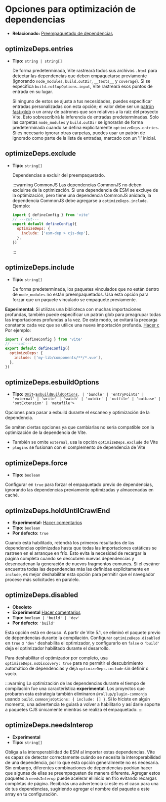 # Opciones para optimización de dependencias

- **Relacionado:** [Preempaquetado de dependencias](/guide/dep-pre-bundling)

## optimizeDeps.entries

- **Tipo:** `string | string[]`

  De forma predeterminada, Vite rastreará todos sus archivos `.html` para detectar las dependencias que deben empaquetarse previamente (ignorando `node_modules`, `build.outDir`, `__tests__` y `coverage`). Si se especifica `build.rollupOptions.input`, Vite rastreará esos puntos de entrada en su lugar.

  Si ninguno de estos se ajusta a tus necesidades, puedes especificar entradas personalizadas con esta opción; el valor debe ser un [patrón fast-glob](https://github.com/mrmlnc/fast-glob#basic-syntax) o un array de patrones que son relativos a la raíz del proyecto Vite. Esto sobrescribirá la inferencia de entradas predeterminadas. Solo las carpetas `node_modules` y `build.outDir` se ignorarán de forma predeterminada cuando se defina explícitamente `optimizeDeps.entries`. Si es necesario ignorar otras carpetas, puedes usar un patrón de ignorado como parte de la lista de entradas, marcado con un '!' inicial.

## optimizeDeps.exclude

- **Tipo:** `string[]`

  Dependencias a excluir del preempaquetado.

  :::warning CommonJS
  Las dependencias CommonJS no deben excluirse de la optimización. Si una dependencia de ESM se excluye de la optimización, pero tiene una dependencia CommonJS anidada, la dependencia CommonJS debe agregarse a `optimizeDeps.include`. Ejemplo:

  ```js twoslash
  import { defineConfig } from 'vite'
  // ---cut---
  export default defineConfig({
    optimizeDeps: {
      include: ['esm-dep > cjs-dep'],
    },
  })
  ```

  :::

## optimizeDeps.include

- **Tipo:** `string[]`

  De forma predeterminada, los paquetes vinculados que no están dentro de `node_modules` no están preempaquetados. Usa esta opción para forzar que un paquete vinculado se empaquete previamente.

**Experimental:** Si utilizas una biblioteca con muchas importaciones profundas, también puede especificar un patrón glob para preagrupar todas las importaciones profundas a la vez. De este modo, se evitará la precarga constante cada vez que se utilice una nueva importación profunda. [Hacer c](https://github.com/vitejs/vite/discussions/15833) Por ejemplo:

```js twoslash
import { defineConfig } from 'vite'
// ---cut---
export default defineConfig({
  optimizeDeps: {
    include: ['my-lib/components/**/*.vue'],
  },
})
```

## optimizeDeps.esbuildOptions

- **Tipo:** [`Omit`](https://www.typescriptlang.org/docs/handbook/utility-types.html#omittype-keys)`<`[`EsbuildBuildOptions`](https://esbuild.github.io/api/#simple-options)`,
| 'bundle'
| 'entryPoints'
| 'external'
| 'write'
| 'watch'
| 'outdir'
| 'outfile'
| 'outbase'
| 'outExtension'
| 'metafile'>`

Opciones para pasar a esbuild durante el escaneo y optimización de la dependencia.

Se omiten ciertas opciones ya que cambiarlas no sería compatible con la optimización de la dependencia de Vite.

- También se omite `external`, usa la opción `optimizeDeps.exclude` de Vite
- `plugins` se fusionan con el complemento de dependencia de Vite

## optimizeDeps.force

- **Tipo:** `boolean`

Configurar en `true` para forzar el empaquetado previo de dependencias, ignorando las dependencias previamente optimizadas y almacenadas en caché.

## optimizeDeps.holdUntilCrawlEnd

- **Experimental:** [Hacer comentarios](https://github.com/vitejs/vite/discussions/15834)
- **Tipo:** `boolean`
- **Por defecto:** `true`

Cuando está habilitado, retendrá los primeros resultados de las dependencias optimizadas hasta que todas las importaciones estáticas se rastreen en el arranque en frío. Esto evita la necesidad de recargar la página completa cuando se descubren nuevas dependencias y desencadenan la generación de nuevos fragmentos comunes. Si el escáner encuentra todas las dependencias más las definidas explícitamente en `include`, es mejor deshabilitar esta opción para permitir que el navegador procese más solicitudes en paralelo.

## optimizeDeps.disabled

- **Obsoleto**
- **Experimental** [Hacer comentarios](https://github.com/vitejs/vite/discussions/13839)
- **Tipo:** `boolean | 'build' | 'dev'`
- **Por defecto:** `'build'`

Esta opción está en desuso. A partir de Vite 5.1, se eliminó el paquete previo de dependencias durante la compilación. Configurar `optimizeDeps.disabled` en `true` o `'dev'` deshabilita el optimizador, y configurarlo en `false` o `'build'` deja el optimizador habilitado durante el desarrollo.

Para deshabilitar el optimizador por completo, usa `optimizeDeps.noDiscovery: true` para no permitir el descubrimiento automático de dependencias y deja `optimizeDeps.include` sin definir o vacío.

:::warning
La optimización de las dependencias durante el tiempo de compilación fue una característica **experimental**. Los proyectos que probaron esta estrategia también eliminaron `@rollup/plugin-commonjs` usando `build.commonjsOptions: { include: [] }`. Si lo hiciste en algún momento, una advertencia te guiará a volver a habilitarlo y así darle soporte a paquetes CJS únicamente mientras se realiza el empaquetado.
:::

## optimizeDeps.needsInterop

- **Experimental**
- **Tipo:** `string[]`

Obliga a la interoperabilidad de ESM al importar estas dependencias. Vite es capaz de detectar correctamente cuándo se necesita la interoperabilidad de una dependencia, por lo que esta opción generalmente no es necesaria. Sin embargo, diferentes combinaciones de dependencias podrían hacer que algunas de ellas se preempaqueten de manera diferente. Agregar estos paquetes a `needsInterop` puede acelerar el inicio en frío evitando recargas completas de página. Recibirás una advertencia si este es el caso para una de tus dependencias, sugiriendo agregar el nombre del paquete a este array en tu configuración.
